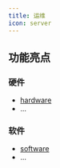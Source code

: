 ```yaml
---
title: 运维
icon: server
---
```


## 功能亮点

### 硬件

- [hardware](hardware/hardware.md)
- ...

### 软件

- [software](software/software.md)
- ...
